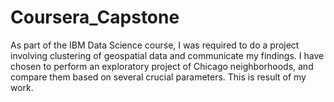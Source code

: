 # Coursera_Capstone

As part of the IBM Data Science course, I was required to do a project involving clustering of geospatial data and communicate my findings. I have chosen to perform an exploratory project of Chicago neighborhoods, and compare them based on several crucial parameters. This is result of my work.
